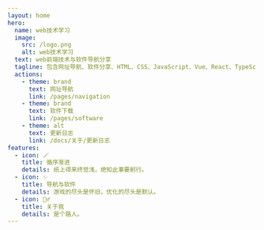 ```yaml
---
layout: home
hero:
  name: web技术学习
  image:
    src: /logo.png
    alt: web技术学习
  text: web前端技术与软件导航分享
  tagline: 包含网址导航、软件分享、HTML、CSS、JavaScript、Vue、React、TypeScript、Node.js...
  actions:
    - theme: brand
      text: 网址导航
      link: /pages/navigation
    - theme: brand
      text: 软件下载
      link: /pages/software
    - theme: alt
      text: 更新日志
      link: /docs/关于/更新日志
features:
  - icon: 🪄
    title: 循序渐进
    details: 纸上得来终觉浅，绝知此事要躬行。
  - icon: ✨
    title: 导航与软件
    details: 游戏的尽头是怀旧，优化的尽头是默认。
  - icon: 🚶‍♂️
    title: 关于我
    details: 是个路人。
---
```

